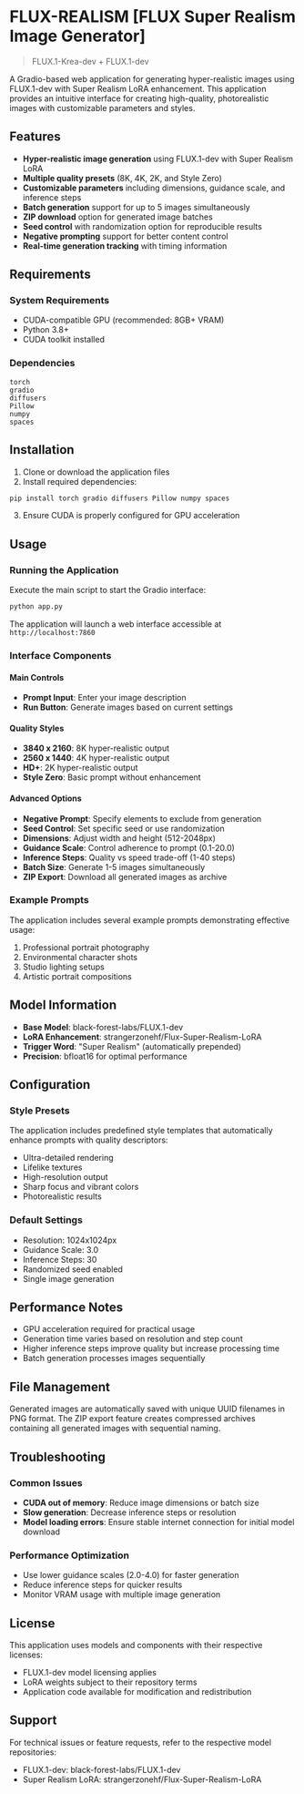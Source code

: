 # **FLUX-REALISM [FLUX Super Realism Image Generator]**

> FLUX.1-Krea-dev + FLUX.1-dev

A Gradio-based web application for generating hyper-realistic images using FLUX.1-dev with Super Realism LoRA enhancement. This application provides an intuitive interface for creating high-quality, photorealistic images with customizable parameters and styles.

## Features

- **Hyper-realistic image generation** using FLUX.1-dev with Super Realism LoRA
- **Multiple quality presets** (8K, 4K, 2K, and Style Zero)
- **Customizable parameters** including dimensions, guidance scale, and inference steps
- **Batch generation** support for up to 5 images simultaneously
- **ZIP download** option for generated image batches
- **Seed control** with randomization option for reproducible results
- **Negative prompting** support for better content control
- **Real-time generation tracking** with timing information

## Requirements

### System Requirements
- CUDA-compatible GPU (recommended: 8GB+ VRAM)
- Python 3.8+
- CUDA toolkit installed

### Dependencies
```
torch
gradio
diffusers
Pillow
numpy
spaces
```

## Installation

1. Clone or download the application files
2. Install required dependencies:
```bash
pip install torch gradio diffusers Pillow numpy spaces
```
3. Ensure CUDA is properly configured for GPU acceleration

## Usage

### Running the Application

Execute the main script to start the Gradio interface:
```bash
python app.py
```

The application will launch a web interface accessible at `http://localhost:7860`

### Interface Components

#### Main Controls
- **Prompt Input**: Enter your image description
- **Run Button**: Generate images based on current settings

#### Quality Styles
- **3840 x 2160**: 8K hyper-realistic output
- **2560 x 1440**: 4K hyper-realistic output  
- **HD+**: 2K hyper-realistic output
- **Style Zero**: Basic prompt without enhancement

#### Advanced Options
- **Negative Prompt**: Specify elements to exclude from generation
- **Seed Control**: Set specific seed or use randomization
- **Dimensions**: Adjust width and height (512-2048px)
- **Guidance Scale**: Control adherence to prompt (0.1-20.0)
- **Inference Steps**: Quality vs speed trade-off (1-40 steps)
- **Batch Size**: Generate 1-5 images simultaneously
- **ZIP Export**: Download all generated images as archive

### Example Prompts

The application includes several example prompts demonstrating effective usage:

1. Professional portrait photography
2. Environmental character shots
3. Studio lighting setups
4. Artistic portrait compositions

## Model Information

- **Base Model**: black-forest-labs/FLUX.1-dev
- **LoRA Enhancement**: strangerzonehf/Flux-Super-Realism-LoRA
- **Trigger Word**: "Super Realism" (automatically prepended)
- **Precision**: bfloat16 for optimal performance

## Configuration

### Style Presets
The application includes predefined style templates that automatically enhance prompts with quality descriptors:
- Ultra-detailed rendering
- Lifelike textures
- High-resolution output
- Sharp focus and vibrant colors
- Photorealistic results

### Default Settings
- Resolution: 1024x1024px
- Guidance Scale: 3.0
- Inference Steps: 30
- Randomized seed enabled
- Single image generation

## Performance Notes

- GPU acceleration required for practical usage
- Generation time varies based on resolution and step count
- Higher inference steps improve quality but increase processing time
- Batch generation processes images sequentially

## File Management

Generated images are automatically saved with unique UUID filenames in PNG format. The ZIP export feature creates compressed archives containing all generated images with sequential naming.

## Troubleshooting

### Common Issues
- **CUDA out of memory**: Reduce image dimensions or batch size
- **Slow generation**: Decrease inference steps or resolution
- **Model loading errors**: Ensure stable internet connection for initial model download

### Performance Optimization
- Use lower guidance scales (2.0-4.0) for faster generation
- Reduce inference steps for quicker results
- Monitor VRAM usage with multiple image generation

## License

This application uses models and components with their respective licenses:
- FLUX.1-dev model licensing applies
- LoRA weights subject to their repository terms
- Application code available for modification and redistribution

## Support

For technical issues or feature requests, refer to the respective model repositories:
- FLUX.1-dev: black-forest-labs/FLUX.1-dev
- Super Realism LoRA: strangerzonehf/Flux-Super-Realism-LoRA


